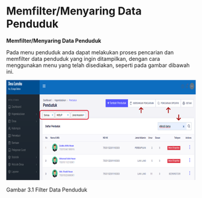 # Memfilter/Menyaring Data Penduduk

**Memfilter/Menyaring Data Penduduk**

Pada menu penduduk anda dapat melakukan proses pencarian dan memfilter data penduduk yang ingin ditampilkan, dengan cara menggunakan menu yang telah disediakan, seperti pada gambar dibawah ini.

![](../../../.gitbook/assets/1%20%281%29.png)

Gambar 3.1 Filter Data Penduduk

